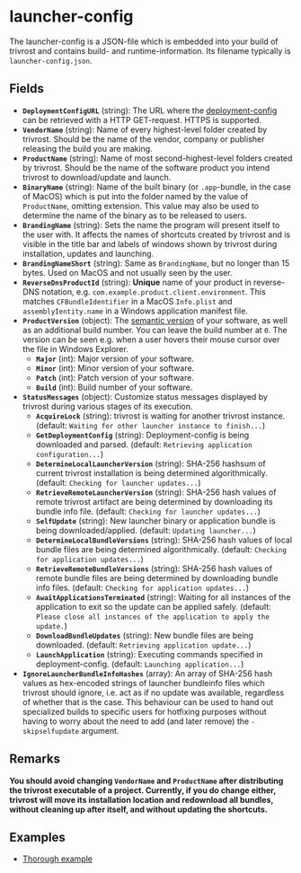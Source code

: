 # launcher-config
The launcher-config is a JSON-file which is embedded into your build of trivrost and contains build- and runtime-information. Its filename typically is `launcher-config.json`.

## Fields
* **`DeploymentConfigURL`** (string): The URL where the [deployment-config](deployment-config.md) can be retrieved with a HTTP GET-request. HTTPS is supported.
* **`VendorName`** (string): Name of every highest-level folder created by trivrost. Should be the name of the vendor, company or publisher releasing the build you are making.
* **`ProductName`** (string): Name of most second-highest-level folders created by trivrost. Should be the name of the software product you intend trivrost to download/update and launch.
* **`BinaryName`** (string): Name of the built binary (or `.app`-bundle, in the case of MacOS) which is put into the folder named by the value of `ProductName`, omitting extension. This value may also be used to determine the name of the binary as to be released to users.
* **`BrandingName`** (string): Sets the name the program will present itself to the user with. It affects the names of shortcuts created by trivrost and is visible in the title bar and labels of windows shown by trivrost during installation, updates and launching.
* **`BrandingNameShort`** (string): Same as `BrandingName`, but no longer than 15 bytes. Used on MacOS and not usually seen by the user.
* **`ReverseDnsProductId`** (string): **Unique** name of your product in reverse-DNS notation, e.g. `com.example.product.client.environment`. This matches `CFBundleIdentifier` in a MacOS `Info.plist` and `assemblyIentity.name` in a Windows application manifest file.
* **`ProductVersion`** (object): The [semantic version](https://semver.org/) of your software, as well as an additional build number. You can leave the build number at `0`. The version can be seen e.g. when a user hovers their mouse cursor over the file in Windows Explorer.
  * **`Major`** (int): Major version of your software.
  * **`Minor`** (int): Minor version of your software.
  * **`Patch`** (int): Patch version of your software.
  * **`Build`** (int): Build number of your software.
* **`StatusMessages`** (object): Customize status messages displayed by trivrost during various stages of its execution.
  * **`AcquireLock`** (string): trivrost is waiting for another trivrost instance. (default: `Waiting for other launcher instance to finish...`)
  * **`GetDeploymentConfig`** (string): Deployment-config is being downloaded and parsed. (default: `Retrieving application configuration...`)
  * **`DetermineLocalLauncherVersion`** (string): SHA-256 hashsum of current trivrost installation is being determined algorithmically. (default: `Checking for launcher updates...`)
  * **`RetrieveRemoteLauncherVersion`** (string): SHA-256 hash values of remote trivrost artifact are being determined by downloading its bundle info file. (default: `Checking for launcher updates...`)
  * **`SelfUpdate`** (string): New launcher binary or application bundle is being downloaded/applied. (default: `Updating launcher...`)
  * **`DetermineLocalBundleVersions`** (string): SHA-256 hash values of local bundle files are being determined algorithmically. (default: `Checking for application updates...`)
  * **`RetrieveRemoteBundleVersions`** (string): SHA-256 hash values of remote bundle files are being determined by downloading bundle info files. (default: `Checking for application updates...`)
  * **`AwaitApplicationsTerminated`** (string): Waiting for all instances of the application to exit so the update can be applied safely. (default: `Please close all instances of the application to apply the update.`)
  * **`DownloadBundleUpdates`** (string): New bundle files are being downloaded. (default: `Retrieving application update...`)
  * **`LaunchApplication`** (string): Executing commands specified in deployment-config. (default: `Launching application...`)
* **`IgnoreLauncherBundleInfoHashes`** (array): An array of SHA-256 hash values as hex-encoded strings of launcher bundleinfo files which trivrost should ignore, i.e. act as if no update was available, regardless of whether that is the case. This behaviour can be used to hand out specialized builds to specific users for hotfixing purposes without having to worry about the need to add (and later remove) the `-skipselfupdate` argument.

## Remarks
**You should avoid changing `VendorName` and `ProductName` after distributing the trivrost executable of a project. Currently, if you do change either, trivrost will move its installation location and redownload all bundles, without cleaning up after itself, and without updating the shortcuts.**

## Examples
* [Thorough example](../examples/launcher-config.json.example)